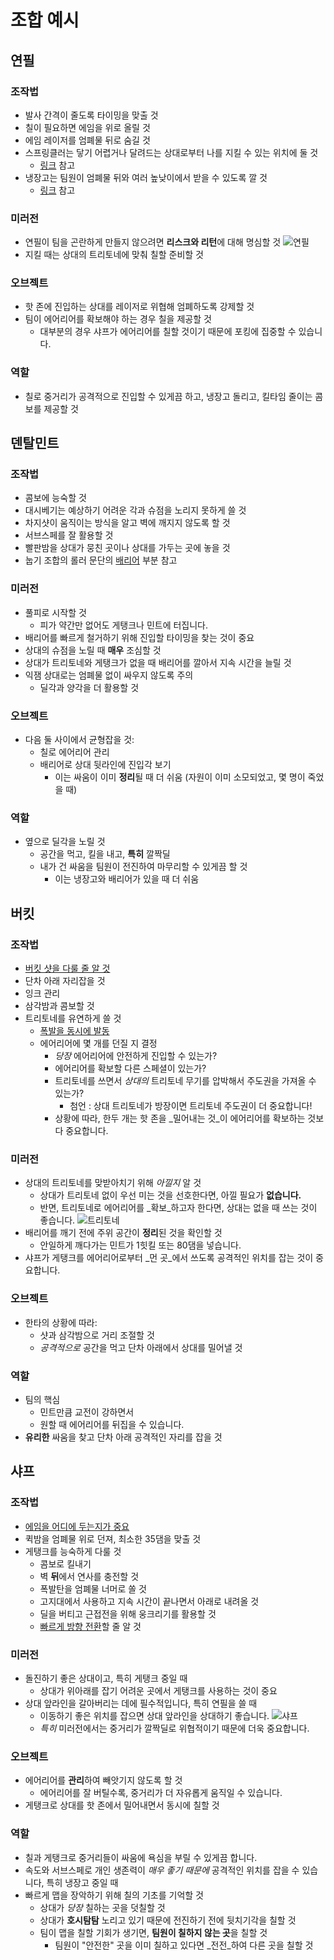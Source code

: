 # 조합 예시

## 연필

### 조작법

- 발사 간격이 줄도록 타이밍을 맞출 것
- 칠이 필요하면 에임을 위로 올릴 것
- 에임 레이저를 엄폐물 뒤로 숨길 것
- 스프링클러는 닿기 어렵거나 달려드는 상대로부터 나를 지킬 수 있는 위치에 둘 것
  - [링크](https://x.com/mo3met/status/1754653651933495794?s=46) 참고
- 냉장고는 팀원이 엄폐물 뒤와 여러 높낮이에서 받을 수 있도록 깔 것
  - [링크](https://x.com/latiassplatoon/status/1847256106881700284?s=46) 참고

### 미러전

- 연필이 팀을 곤란하게 만들지 않으려면 **리스크와 리턴**에 대해 명심할 것
  ![연필]()
- 지킬 때는 상대의 트리토네에 맞춰 칠할 준비할 것

### 오브젝트

- 핫 존에 진입하는 상대를 레이저로 위협해 엄폐하도록 강제할 것
- 팀이 에어리어를 확보해야 하는 경우 칠을 제공할 것
  - 대부분의 경우 샤프가 에어리어를 칠할 것이기 때문에 포킹에 집중할 수 있습니다.

### 역할

- 칠로 중거리가 공격적으로 진입할 수 있게끔 하고, 냉장고 돌리고, 킬타임 줄이는 콤보를 제공할 것

## 덴탈민트

### 조작법

- 콤보에 능숙할 것
- 대시베기는 예상하기 어려운 각과 슈점을 노리지 못하게 쓸 것
- 차지샷이 움직이는 방식을 알고 벽에 깨지지 않도록 할 것
- 서브스페를 잘 활용할 것
- 빨판밤을 상대가 뭉친 곳이나 상대를 가두는 곳에 놓을 것
- 눕기 조합의 롤러 문단의 [배리어](https://docs.google.com/document/d/1NLrgzGpfDxZCiOfUuLKgaBhQ7YAMjhnsRwWSCr1-kq0/edit?tab=t.33hr4ok1usm#heading=h.aktvs8ymfjhk) 부분 참고

### 미러전

- 풀피로 시작할 것
  - 피가 약간만 없어도 게탱크나 민트에 터집니다.
- 배리어를 빠르게 철거하기 위해 진입할 타이밍을 찾는 것이 중요
- 상대의 슈점을 노릴 때 **매우** 조심할 것
- 상대가 트리토네와 게탱크가 없을 때 배리어를 깔아서 지속 시간을 늘릴 것
- 익잼 상대로는 엄폐물 없이 싸우지 않도록 주의
  - 딜각과 양각을 더 활용할 것

### 오브젝트

- 다음 둘 사이에서 균형잡을 것:
  - 칠로 에어리어 관리
  - 배리어로 상대 뒷라인에 진입각 보기
    - 이는 싸움이 이미 **정리**될 때 더 쉬움 (자원이 이미 소모되었고, 몇 명이 죽었을 때)

### 역할

- 옆으로 딜각을 노릴 것
  - 공간을 먹고, 킬을 내고, **특히** 깔짝딜
  - 내가 건 싸움을 팀원이 전진하여 마무리할 수 있게끔 할 것
    - 이는 냉장고와 배리어가 있을 때 더 쉬움

## 버킷

### 조작법

- [버킷 샷을 다룰 줄 알 것](https://drive.google.com/file/d/1Fbtq8kitJ7UM7RrQS-Nx31aJNlTX8JRu/view?usp=sharing)
- 단차 아래 자리잡을 것
- 잉크 관리
- 삼각밤과 콤보할 것
- 트리토네를 유연하게 쓸 것
  - [폭발을 동시에 발동](https://discord.com/channels/1172321193689366578/1219342580995588156/1283298094171029534)
  - 에어리어에 몇 개를 던질 지 결정
    - _당장_ 에어리어에 안전하게 진입할 수 있는가?
    - 에어리어를 확보할 다른 스페셜이 있는가?
    - 트리토네를 쓰면서 _상대의_ 트리토네 무기를 압박해서 주도권을 가져올 수 있는가?
      - 첨언 : 상대 트리토네가 방장이면 트리토네 주도권이 더 중요합니다!
    - 상황에 따라, 한두 개는 핫 존을 _밀어내는 것_이 에어리어를 확보하는 것보다 중요합니다.

### 미러전

- 상대의 트리토네를 맞받아치기 위해 _아낄지_ 알 것
  - 상대가 트리토네 없이 우선 미는 것을 선호한다면, 아낄 필요가 **없습니다.**
  - 반면, 트리토네로 에어리어를 _확보_하고자 한다면, 상대는 없을 때 쓰는 것이 좋습니다.
    ![트리토네]()
- 배리어를 깨기 전에 주위 공간이 **정리**된 것을 확인할 것
  - 안일하게 깨다가는 민트가 1힛킬 또는 80댐을 넣습니다.
- 샤프가 게탱크를 에어리어로부터 _먼 곳_에서 쓰도록 공격적인 위치를 잡는 것이 중요합니다.

### 오브젝트

- 한타의 상황에 따라:
  - 샷과 삼각밤으로 거리 조절할 것
  - _공격적으로_ 공간을 먹고 단차 아래에서 상대를 밀어낼 것

### 역할

- 팀의 핵심
  - 민트만큼 교전이 강하면서
  - 원할 때 에어리어를 뒤집을 수 있습니다.
- **유리한** 싸움을 찾고 단차 아래 공격적인 자리를 잡을 것

## 샤프

### 조작법

- [에임을 어디에 두는지가 중요](https://drive.google.com/file/d/1-RZTqyq0pzliQvM49hN2wsCNa21J5Uu_/view?usp=sharing)
- 퀵밤을 엄폐물 위로 던져, 최소한 35댐을 맞출 것
- 게탱크를 능숙하게 다룰 것
  - 콤보로 킬내기
  - 벽 **뒤**에서 연사를 충전할 것
  - 폭발탄을 엄폐물 너머로 쏠 것
  - 고지대에서 사용하고 지속 시간이 끝나면서 아래로 내려올 것
  - 딜을 버티고 근접전을 위해 웅크리기를 활용할 것
  - [빠르게 방향 전환](https://x.com/rua_ruakun/status/1851808067463319585)할 줄 알 것

### 미러전

- 돌진하기 좋은 상대이고, 특히 게탱크 중일 때
  - 상대가 위아래를 잡기 어려운 곳에서 게탱크를 사용하는 것이 중요
- 상대 앞라인을 갈아버리는 데에 필수적입니다, 특히 연필을 쓸 때
  - 이동하기 좋은 위치를 잡으면 상대 앞라인을 상대하기 좋습니다.
    ![샤프]()
  - _특히_ 미러전에서는 중거리가 깔짝딜로 위협적이기 때문에 더욱 중요합니다.

### 오브젝트

- 에어리어를 **관리**하여 빼앗기지 않도록 할 것
  - 에어리어를 잘 버틸수록, 중거리가 더 자유롭게 움직일 수 있습니다.
- 게탱크로 상대를 핫 존에서 밀어내면서 동시에 칠할 것

### 역할

- 칠과 게탱크로 중거리들이 싸움에 욕심을 부릴 수 있게끔 합니다.
- 속도와 서브스페로 개인 생존력이 _매우 좋기 때문에_ 공격적인 위치를 잡을 수 있습니다, 특히 냉장고 중일 때
- 빠르게 맵을 장악하기 위해 칠의 기초를 기억할 것
  - 상대가 _당장_ 칠하는 곳을 덧칠할 것
  - 상대가 **호시탐탐** 노리고 있기 때문에 전진하기 전에 뒷치기각을 칠할 것
  - 팀이 맵을 칠할 기회가 생기면, **팀원이 칠하지 않는 곳**을 칠할 것
    - 팀원이 "안전한" 곳을 이미 칠하고 있다면 _전전_하여 다른 곳을 칠할 것
